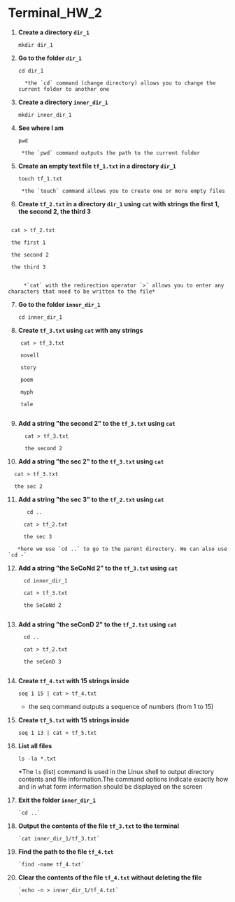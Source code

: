 # Terminal_HW_2

1. **Create a directory `dir_1`** 

    `mkdir dir_1`
   
2. **Go to the folder `dir_1`**

    `cd dir_1`
    
         *the `cd` command (change directory) allows you to change the current folder to another one
  
 3. **Create a directory `inner_dir_1`**
 
    `mkdir inner_dir_1`
     
 4. **See where I am**
 
    `pwd`
    
         *the `pwd` command outputs the path to the current folder
    
 5. **Create an empty text file `tf_1.txt` in a directory `dir_1`**
 
    `touch tf_1.txt`
    
         *the `touch` command allows you to create one or more empty files
    
 6. **Create `tf_2.txt` in a directory `dir_1` using `cat` with strings the first 1, the second 2, the third 3** 
 
   ```
   
    cat > tf_2.txt
    
    the first 1
   
    the second 2
    
    the third 3
    
   ```
       
         *`cat` with the redirection operator `>` allows you to enter any characters that need to be written to the file*
        
7. **Go to the folder `inner_dir_1`**

   `cd inner_dir_1`
  
8. **Create `tf_3.txt` using `cat` with any strings**
```
    cat > tf_3.txt
    
    novell
    
    story
    
    poem
    
    myph
    
    tale
    
```
   
9. **Add a string "the second 2" to the `tf_3.txt` using `cat`**

   ```
     cat > tf_3.txt

     the second 2
   
   ```

10. **Add a string "the sec 2" to the `tf_3.txt` using `cat`**


   ```
     cat > tf_3.txt

     the sec 2
   
   ```
   
11. **Add a string "the sec 3" to the `tf_2.txt` using `cat`**

```
      cd ..
   
     cat > tf_2.txt

     the sec 3
```
       *here we use `cd ..` to go to the parent directory. We can also use `cd -`
      
12. **Add a string "the SeCoNd 2" to the `tf_3.txt` using `cat`**

```
     cd inner_dir_1 
   
     cat > tf_3.txt

     the SeCoNd 2
   
```

13. **Add a string "the seConD 2" to the `tf_2.txt` using `cat`**

```
     cd ..
   
     cat > tf_2.txt

     the seConD 3
   
```

14. **Create `tf_4.txt` with 15 strings inside** 

     `seq 1 15 | cat > tf_4.txt`
   
      * the seq command outputs a sequence of numbers (from 1 to 15)
      
15. **Create `tf_5.txt` with 15 strings inside**

     `seq 1 13 | cat > tf_5.txt`
   
16. **List all files**

      `ls -la *.txt` 
   
      *The `ls` (list) command is used in the Linux shell to output directory contents and file information.The command options indicate exactly how and in what form information should be displayed on the screen
      
17. **Exit the folder `inner_dir_1`**

        `cd ..`
        
18. **Output the contents of the file `tf_3.txt` to the terminal**

        `cat inner_dir_1/tf_3.txt`
        
19. **Find the path to the file `tf_4.txt`**

        `find -name tf_4.txt`
        
20. **Clear the contents of the file `tf_4.txt` without deleting the file**

        `echo -n > inner_dir_1/tf_4.txt`
        `
   
